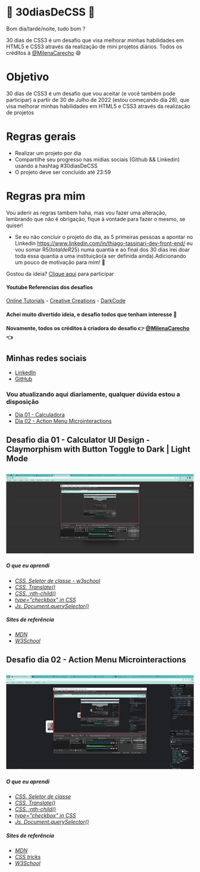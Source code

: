 # 🚀 30diasDeCSS 🚀

  Bom dia/tarde/noite, tudo bom ?  
  
  30 dias de CSS3 é um desafio que visa melhorar minhas habilidades em HTML5 e CSS3 através da realização de mini projetos diários.
  Todos os créditos à [@MilenaCarecho](https://twitter.com/MilenaCarecho) 😄

 # Objetivo

  30 dias de CSS3 é um desafio que vou aceitar (e você também pode participar) a partir de 30 de Julho de 2022 (estou começando dia 28), que visa melhorar minhas habilidades em       HTML5 e CSS3 através da realização de projetos 
  
  # Regras gerais

  * Realizar um projeto por dia
  * Compartilhe seu progresso nas mídias sociais (Github && Linkedin) usando a hashtag #30diasDeCSS
  * O projeto deve ser concluído até 23:59

  # Regras pra mim 
  Vou aderir as regras tambem haha, mas vou fazer uma alteração, lembrando que não é obrigação, fique à vontade para fazer o mesmo, se quiser!

  * Se eu não concluir o projeto do dia, as 5 primeiras pessoas a apontar no Linkedin https://www.linkedin.com/in/thiago-tassinari-dev-front-end/ eu vou somar R$5 (total de R$25) numa quantia e ao final dos 30 dias irei doar toda essa quantia a uma instituição(a ser definida ainda).Adicionando um pouco de motivação para mim! 💸
  
  Gostou da ideia? 
  [Clique aqui](https://github.com/MilenaCarecho/30diasDeCSS/issues/1) para participar 
  
#### Youtube Referencias dos desafios
[Online Tutorials](https://www.youtube.com/channel/UCbwXnUipZsLfUckBPsC7Jog) - 
[Creative Creations](https://www.youtube.com/channel/UCOKmVksbzoKJKmtu7rlEM1A) - 
[DarkCode](https://www.youtube.com/channel/UCD3KVjbb7aq2OiOffuungzw)

#### Achei muito divertido ideia, e desafio todos que tenham interesse 🤗
#### Novamente, todos os créditos à criadora do desafio 👉 [@MilenaCarecho](https://twitter.com/MilenaCarecho) 👈

## Minhas redes sociais
 * [LinkedIn](https://www.linkedin.com/in/thiago-tassinari-dev-front-end/)
 * [GitHub](https://github.com/ThiagoTassinari)
  
### Vou atualizando aqui diariamente, qualquer dúvida estou a disposição 

* [Dia 01 - Calculadora](#id01)
* [Dia 02 - Action Menu Microinteractions](#id02)

##  Desafio dia 01 - Calculator UI Design - Claymorphism with Button Toggle to Dark | Light Mode <a name="id01"></a>

<h2 align="center">
  <img src="GIFs/Dia01.gif" width:"800" height:"500" />
</h2>

##### O que eu aprendi

* *[CSS. Seletor de classe - w3school](https://www.w3schools.com/cssref/css_selectors.asp)*
* *[CSS. Translate()](https://developer.mozilla.org/en-US/docs/Web/CSS/transform-function/translate())*
* *[CSS. :nth-child()](https://developer.mozilla.org/en-US/docs/Web/CSS/:nth-child)*
* *[type="checkbox" in CSS](https://css-tricks.com/the-checkbox-hack/)*
* *[Js. Document.querySelector()](https://developer.mozilla.org/en-US/docs/Web/API/Document/querySelector)*

##### Sites de referência

* *[MDN](https://developer.mozilla.org/en-US/)*
* *[W3School](https://www.w3schools.com/)*

##  Desafio dia 02 - Action Menu Microinteractions <a name="id02"></a>

<h2 align="center">
  <img src="GIFs/dia02.gif" width:"800" height:"500" />
</h2>

##### O que eu aprendi

* *[CSS. Seletor de classe](https://developer.mozilla.org/en-US/docs/Web/CSS/Class_selectors)*
* *[CSS. Translate()](https://developer.mozilla.org/en-US/docs/Web/CSS/transform-function/translate())*
* *[CSS. :nth-child()](https://developer.mozilla.org/en-US/docs/Web/CSS/:nth-child)*
* *[type="checkbox" in CSS](https://css-tricks.com/the-checkbox-hack/)*
* *[Js. Document.querySelector()](https://developer.mozilla.org/en-US/docs/Web/API/Document/querySelector)*

##### Sites de referência

* *[MDN](https://developer.mozilla.org/en-US/)*
* *[CSS tricks](https://css-tricks.com/)*
* *[W3School](https://www.w3schools.com/)*
